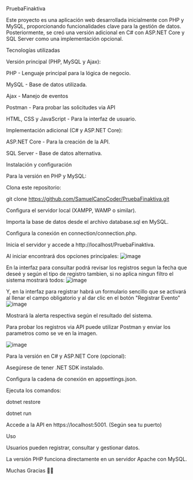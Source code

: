 PruebaFinaktiva

Este proyecto es una aplicación web desarrollada inicialmente con PHP y MySQL, proporcionando funcionalidades clave para la gestión de datos. Posteriormente, se creó una versión adicional en C# con ASP.NET Core y SQL Server como una implementación opcional.

Tecnologías utilizadas

Versión principal (PHP, MySQL y Ajax):

PHP - Lenguaje principal para la lógica de negocio.

MySQL - Base de datos utilizada.

Ajax - Manejo de eventos 

Postman - Para probar las solicitudes via API

HTML, CSS y JavaScript - Para la interfaz de usuario.

Implementación adicional (C# y ASP.NET Core):

ASP.NET Core - Para la creación de la API.

SQL Server - Base de datos alternativa.

Instalación y configuración

Para la versión en PHP y MySQL:

Clona este repositorio:

git clone https://github.com/SamuelCanoCoder/PruebaFinaktiva.git

Configura el servidor local (XAMPP, WAMP o similar).

Importa la base de datos desde el archivo database.sql en MySQL.

Configura la conexión en connection/connection.php.

Inicia el servidor y accede a http://localhost/PruebaFinaktiva.

Al iniciar encontrará dos opciones principales:
![image](https://github.com/user-attachments/assets/54513e37-da54-4894-af41-545608c23ae1)

En la interfaz para consultar podrá revisar los registros segun la fecha que deseé y según el tipo de registro tambien, si no aplica ningun filtro el sistema mostrará todos:
![image](https://github.com/user-attachments/assets/b6922411-d445-47a4-adf9-32e6c168faa3)

Y, en la interfaz para registrar habrá un formulario sencillo que se activará al llenar el campo obligatorio y al dar clic en el botón "Registrar Evento"
![image](https://github.com/user-attachments/assets/e4f72034-9571-4c04-87cb-9dddb0073a76)

Mostrará la alerta respectiva según el resultado del sistema.

Para probar los registros via API puede utilizar Postman y enviar los parametros como se ve en la imagen.

![image](https://github.com/user-attachments/assets/a3363edf-dcd2-414c-a303-50afc53f5adb)


Para la versión en C# y ASP.NET Core (opcional):

Asegúrese de tener .NET SDK instalado.

Configura la cadena de conexión en appsettings.json.

Ejecuta los comandos:

dotnet restore

dotnet run

Accede a la API en https://localhost:5001. (Según sea tu puerto)

Uso

Usuarios pueden registrar, consultar y gestionar datos.

La versión PHP funciona directamente en un servidor Apache con MySQL.

Muchas Gracias 🚀🚀

